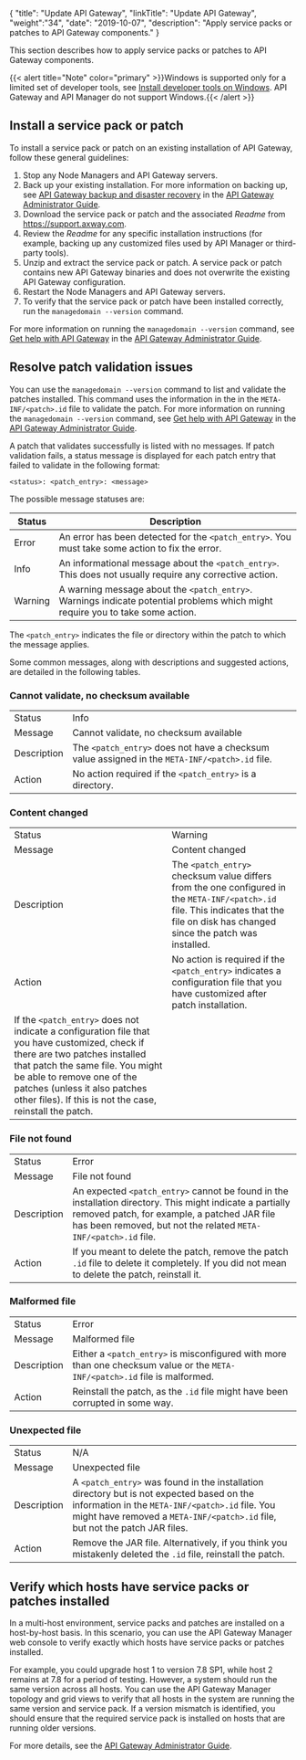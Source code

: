 {
"title": "Update API Gateway",
"linkTitle": "Update API Gateway",
"weight":"34",
"date": "2019-10-07",
"description": "Apply service packs or patches to API Gateway components."
}

This section describes how to apply service packs or patches to API Gateway components.

{{< alert title="Note" color="primary" >}}Windows is supported only for a limited set of developer tools, see [Install developer tools on Windows](install_dev_tools). API Gateway and API Manager do not support Windows.{{< /alert >}}

## Install a service pack or patch

To install a service pack or patch on an existing installation of API Gateway, follow these general guidelines:

1. Stop any Node Managers and API Gateway servers.
2. Back up your existing installation. For more information on backing up, see [API Gateway backup and disaster recovery](/csh?context=101&product=prod-api-gateway-77) in the [API Gateway Administrator Guide](/bundle/APIGateway_77_AdministratorGuide_allOS_en_HTML5/).
3. Download the service pack or patch and the associated *Readme* from <https://support.axway.com>.
4. Review the *Readme* for any specific installation instructions (for example, backing up any customized files used by API Manager or third-party tools).
5. Unzip and extract the service pack or patch. A service pack or patch contains new API Gateway binaries and does not overwrite the existing API Gateway configuration.
6. Restart the Node Managers and API Gateway servers.
7. To verify that the service pack or patch have been installed correctly, run the `managedomain --version` command.

For more information on running the `managedomain --version` command, see [Get help with API Gateway](/csh?context=103&product=prod-api-gateway-77) in the [API Gateway Administrator Guide](/bundle/APIGateway_77_AdministratorGuide_allOS_en_HTML5/).

## Resolve patch validation issues

You can use the `managedomain --version` command to list and validate the patches installed. This command uses the information in the in the `META-INF/<patch>.id` file to validate the patch. For more information on running the `managedomain --version` command, see [Get help with API Gateway](/csh?context=103&product=prod-api-gateway-77) in the [API Gateway Administrator Guide](/bundle/APIGateway_77_AdministratorGuide_allOS_en_HTML5/).

A patch that validates successfully is listed with no messages. If patch validation fails, a status message is displayed for each patch entry that failed to validate in the following format:

`<status>: <patch_entry>: <message>`

The possible message statuses are:

| Status      | Description                                                                                                                    |
|-------------|--------------------------------------------------------------------------------------------------------------------------------|
| Error       | An error has been detected for the `<patch_entry>`. You must take some action to fix the error.                                |
| Info        | An informational message about the `<patch_entry>`. This does not usually require any corrective action.                       |
| Warning     | A warning message about the `<patch_entry>`. Warnings indicate potential problems which might require you to take some action. |

The `<patch_entry>` indicates the file or directory within the patch to which the message applies.

Some common messages, along with descriptions and suggested actions, are detailed in the following tables.

### Cannot validate, no checksum available

|             |                                                                                                |
|-------------|------------------------------------------------------------------------------------------------|
| Status      | Info                                                                                           |
| Message     | Cannot validate, no checksum available                                                         |
| Description | The `<patch_entry>` does not have a checksum value assigned in the `META-INF/<patch>.id` file. |
| Action      | No action required if the `<patch_entry>` is a directory.                                      |

### Content changed

|             |                                                                                                |
|-------------|------------------------------------------------------------------------------------------------|
| Status      | Warning                                                                                        |
| Message     | Content changed                                                                                |
| Description | The `<patch_entry>` checksum value differs from the one configured in the `META-INF/<patch>.id` file. This indicates that the file on disk has changed since the patch was installed.                                                                                                  |
| Action      | No action is required if the `<patch_entry>` indicates a configuration file that you have customized after patch installation.<br>
If the `<patch_entry>` does not indicate a configuration file that you have customized, check if there are two patches installed that patch the same file. You might be able to remove one of the patches (unless it also patches other files). If this is not the case, reinstall the patch.  |

### File not found

|             |                                                                                                |
|-------------|------------------------------------------------------------------------------------------------|
| Status      | Error                                                                                          |
| Message     | File not found                                                                                 |
| Description | An expected `<patch_entry>` cannot be found in the installation directory. This might indicate a partially removed patch, for example, a patched JAR file has been removed, but not the related `META-INF/<patch>.id` file. |
| Action      | If you meant to delete the patch, remove the patch `.id` file to delete it completely. If you did not mean to delete the patch, reinstall it. |

### Malformed file

|             |                                                                                                                             |
|-------------|-----------------------------------------------------------------------------------------------------------------------------|
| Status      | Error                                                                                                                       |
| Message     | Malformed file                                                                                                              |
| Description | Either a `<patch_entry>` is misconfigured with more than one checksum value or the `META-INF/<patch>.id` file is malformed. |
| Action      | Reinstall the patch, as the `.id` file might have been corrupted in some way.                                               |

### Unexpected file

|             |                                                                                                                             |
|-------------|-----------------------------------------------------------------------------------------------------------------------------|
| Status      | N/A                                                                                                                         |
| Message     | Unexpected file                                                                                                             |
| Description | A `<patch_entry>` was found in the installation directory but is not expected based on the information in the `META-INF/<patch>.id` file. You might have removed a `META-INF/<patch>.id` file, but not the patch JAR files. |
| Action      | Remove the JAR file. Alternatively, if you think you mistakenly deleted the `.id` file, reinstall the patch. |

## Verify which hosts have service packs or patches installed

In a multi-host environment, service packs and patches are installed on a host-by-host basis. In this scenario, you can use the API Gateway Manager web console to verify exactly which hosts have service packs or patches installed.

For example, you could upgrade host 1 to version 7.8 SP1, while host 2 remains at 7.8 for a period of testing. However, a system should run the same version across all hosts. You can use the API Gateway Manager topology and grid views to verify that all hosts in the system are running the same version and service pack. If a version mismatch is identified, you should ensure that the required service pack is installed on hosts that are running older versions.

For more details, see the [API Gateway Administrator Guide](/bundle/APIGateway_77_AdministratorGuide_allOS_en_HTML5/).
